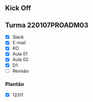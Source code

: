 ## Kick Off
## Turma 220107PROADM03

- [x] Slack
- [x] E-mail
- [x] KO
- [x] Aula 01
- [x] Aula 02
- [x] D1
- [ ] Revisão

### Plantão
- [x] 12/01
